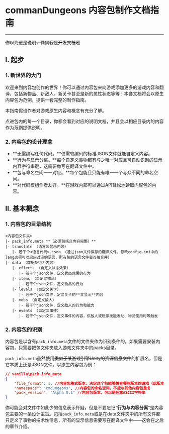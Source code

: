 # commanDungeons 内容包制作文档指南

------

~~你以为这是说明，其实我是开发文档哒~~

## I. 起步

### 1. 新世界的大门

欢迎来到内容包创作的世界！你可以通过内容包来向游戏添加更多的游戏内容和翻译，包括新物品、新敌人、新关卡甚至是新的属性状态等等！本套文档将会以原生内容包为范例，提供一套完整的制作指南。

本指南假设作者对游戏原生内容和概念有充分了解。

点进包内的每一个目录，你都会看到对应的说明文档，并且会以相应目录内的内容作为范例提供说明。

### 2. 内容包的设计理念

- **无需编写任何代码。**仅需软编码的标准JSON文件就能自定义内容。
- **行为与显示分离。**每个自定义事物都有与之唯一对应且可自动识别的显示内容字符串键，这需要你写在翻译文件中。
- **包与命名空间一一对应。**每个包能且只能有唯一一个与众不同的命名空间。
- **对代码模组作者友好。**在游戏内部可以通过API轻松地读取内容包的内容。

## II. 基本概念

### 1. 内容包的目录结构

```
<内容包文件夹>
|- pack_info.meta **（必须包括且内容完整）**
|- translate （语言及显示内容）
   |- 若干个<语言代码>.json （通过json文件保存的翻译文件，修改config.ini中的lang选项可以启用对应的语言，所有包的语言文件会互相合并）
|- data （数据及行为内容）
   |- effects （自定义状态效果）
      |- 若干个json文件，定义状态效果的行为
   |- items （自定义物品）
      |- 若干个json文件，定义物品的行为
   |- levels （自定义关卡）
      |- 若干个json文件，定义关卡的**非显示**内容
   |- mobs （自定义敌人）
      |- 若干个json文件，定义敌人的行为和能力
   |- events （自定义事件）
      |- 若干个json文件，定义事件的内容，供敌人或玩家技能发动、物品使用时等触发
```



### 2. 内容包的识别

内容包是以含有`pack_info.meta`文件的文件夹作为识别条件的。如果需要安装内容包，只需要把包文件夹放入游戏文件夹中的packs目录。

`pack_info.meta`虽然使用~~类似于某游戏引擎Unity的资源信息文件~~的扩展名，但是它本质上还是JSON文件。以原生内容包为例：

```json
// vanilla\pack.info_meta
{
    "file_format": 1, //内容包格式版本，决定这个包能够兼容哪些版本的游戏（此版本为1）
    "namespace": "cmdungeons", //内容包的命名空间，不能与其他内容包重复
    "pack_version": "Alpha 0.1" //内容包版本，可以是任意ASCII字符串
}
```

你可能会对文件中如此少的信息表示怀疑，但是不要忘记“**行为与内容分离**”是内容包主要的一条设计主旨。包括`pack_info.meta`或是在data文件夹中的所有文件都只定义了事物的技术性信息，所有的显示信息需要写在翻译文件中——这会在之后的章节介绍。